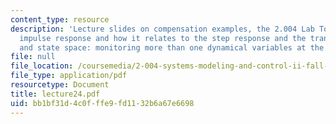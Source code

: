 ```yaml
---
content_type: resource
description: 'Lecture slides on compensation examples, the 2.004 Lab Tower plant,
  impulse response and how it relates to the step response and the transfer function,
  and state space: monitoring more than one dynamical variables at the same time.'
file: null
file_location: /coursemedia/2-004-systems-modeling-and-control-ii-fall-2007/bb1bf31d4c0fffe9fd1132b6a67e6698_lecture24.pdf
file_type: application/pdf
resourcetype: Document
title: lecture24.pdf
uid: bb1bf31d-4c0f-ffe9-fd11-32b6a67e6698
---
```


